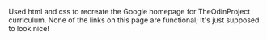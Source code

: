 Used html and css to recreate the Google homepage for TheOdinProject curriculum. None of the links on this page are functional; It's just supposed to look nice!